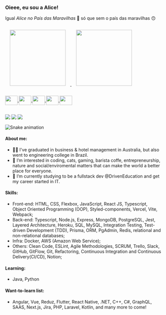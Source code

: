 <div align="left" >
<h3>Oieee, eu sou a Alice!</h3>
<p>Igual <i>Alice no País das Maravilhas</i> 🍄 só que sem o país das maravilhas 🙃</p>
</div>

<div align="left">
  <a href="https://github.com/allipski">
  <img style="margin: 15px;" height="180em" src="https://github-readme-stats.vercel.app/api?username=allipski&show_icons=true&theme=radical&include_all_commits=true&count_private=true"/>
  <img style="margin: 15px;" height="180em" src="https://github-readme-stats.vercel.app/api/top-langs/?username=allipski&layout=compact&langs_count=7&theme=radical"/>
</div>

<div style="display: inline_block"><br>	
  <img align="center" height="30" width="40" src="https://cdn.jsdelivr.net/gh/devicons/devicon/icons/javascript/javascript-original.svg" />
	<img align="center" height="30" width="40" src="https://cdn.jsdelivr.net/gh/devicons/devicon/icons/typescript/typescript-original.svg" />
	<img align="center" height="30" width="40" src="https://cdn.jsdelivr.net/gh/devicons/devicon/icons/react/react-original.svg" />
	<img align="center" height="30" width="40" src="https://cdn.jsdelivr.net/gh/devicons/devicon/icons/html5/html5-original.svg" />
	<img align="center" height="30" width="40" src="https://cdn.jsdelivr.net/gh/devicons/devicon/icons/css3/css3-original.svg" />
            
  ##
 
<div> 
 <a href="https://discord.com/users/238106094755512323" target="_blank"><img src="https://img.shields.io/badge/Discord-7289DA?style=for-the-badge&logo=discord&logoColor=white" target="_blank"></a> 
 <a href = "mailto:alicematobalipski@gmail.com"><img src="https://img.shields.io/badge/-Gmail-%23333?style=for-the-badge&logo=gmail&logoColor=white" target="_blank"></a>
 <a href="https://www.linkedin.com/in/alice-lipski/" target="_blank"><img src="https://img.shields.io/badge/-LinkedIn-%230077B5?style=for-the-badge&logo=linkedin&logoColor=white" target="_blank"></a>

![Snake animation](https://github.com/allipski/allipski/blob/output/github-contribution-grid-snake.svg)
 
</div>

#### About me:
- 👩‍🎓 I've graduated in business & hotel management in Australia, but also went to engineering college in Brazil.
- 👀 I’m interested in coding, cats, gaming, barista coffe, entrepreneurship, nature and social/enviromental matters that can make the world a better place for everyone.
- 🌱 I’m currently studying to be a fullstack dev @DrivenEducation and get my career started in IT.
	
#### Skills:
- Front-end: HTML, CSS, Flexbox, JavaScript, React JS, Typescript, Object Oriented Programming (OOP), Styled-components, Vercel, Vite, Webpack;
- Back-end: Typescript, Node.js, Express, MongoDB, PostgreSQL, Jest, Layered Architecture, Heroku, SQL, MySQL, Integration Testing, Test-driven Development (TDD), Prisma, ORM, PgAdmin, Redis, relational and non-relational databases;
- Infra: Docker, AWS (Amazon Web Service);
- Others: Clean Code, ESLint, Agile Methodologies, SCRUM, Trello, Slack, GitHub, GitFlow, Git, Refactoring, Continuous Integration and Continuous Delivery(CI/CD), Notion;
	
#### Learning:
- Java, Python
	
#### Want-to-learn list:
- Angular, Vue, Reduz, Flutter, React Native, .NET, C++, C#, GraphQL, SAAS, Next.js, Jira, PHP, Laravel, Kotlin, and many more to come!
<!---
allipski/allipski is a ✨ special ✨ repository because its `README.md` (this file) appears on your GitHub profile.
You can click the Preview link to take a look at your changes.
--->
